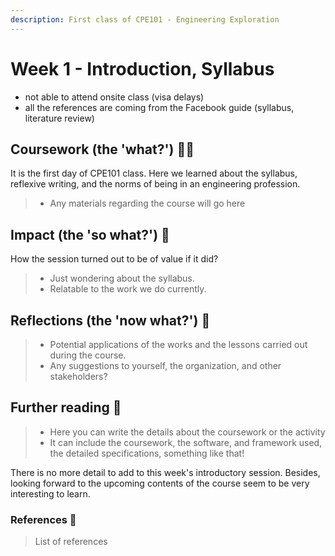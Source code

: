 ```yaml
---
description: First class of CPE101 - Engineering Exploration
---
```


# Week 1 - Introduction, Syllabus

* not able to attend onsite class (visa delays)
* all the references are coming from the Facebook guide (syllabus, literature review)

## Coursework (the 'what?') 🤷‍♂️

It is the first day of CPE101 class. Here we learned about the syllabus, reflexive writing, and the norms of being in an engineering profession.

> * Any materials regarding the course will go here

## Impact (the 'so what?') 🚀

How the session turned out to be of value if it did?

> * Just wondering about the syllabus.
> * Relatable to the work we do currently.

## Reflections (the 'now what?') 🤔

> * Potential applications of the works and the lessons carried out during the course.
> * Any suggestions to yourself, the organization, and other stakeholders?

## Further reading 📄

> * Here you can write the details about the coursework or the activity
> * It can include the coursework, the software, and framework used, the detailed specifications, something like that!

There is no more detail to add to this week's introductory session. Besides, looking forward to the upcoming contents of the course seem to be very interesting to learn.

### References 🔖

> List of references
